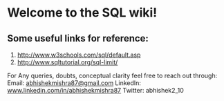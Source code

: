 # Welcome to the SQL wiki!

## Some useful links for reference: 
1. http://www.w3schools.com/sql/default.asp
2. http://www.sqltutorial.org/sql-limit/

For Any queries, doubts, conceptual clarity feel free to reach out through:
Email: abhishekmishra87@gmail.com
LinkedIn: www.linkedin.com/in/abhishekmishra87
Twitter: abhishek2_10
